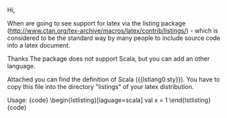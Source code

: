 Hi,

When are going to see support for latex via the listing package
(http://www.ctan.org/tex-archive/macros/latex/contrib/listings/) - which is
considered to be the standard way by many people to include source code into a
latex document.

Thanks 
The package does not support Scala, but you can add an other language.

Attached you can find the definition of Scala ({{lstlang0.sty}}). You have
to copy this file into the directory "listings" of your latex distribution.

Usage:
{code}
\begin{lstlisting}[laguage=scala]
   val x = 1
\end{lstlisting}
{code}
